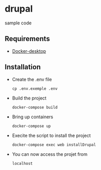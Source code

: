 # drupal
sample code

## Requirements

- [Docker-desktop](https://www.docker.com/products/docker-desktop/)

## Installation

- Create the .env file

      cp .env.exemple .env

- Build the project

      docker-compose build

- Bring up containers

      docker-compose up

- Execite the script to install the project

      docker-compose exec web installDrupal

- You can now access the projet from

      localhost
